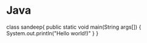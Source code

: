 # Java
class sandeep{
public static void main(String args[])
{
System.out.println("Hello world!)"
}
} 
